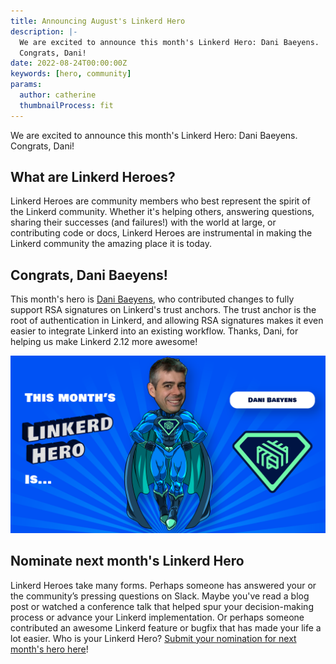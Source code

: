 ```yaml
---
title: Announcing August's Linkerd Hero
description: |-
  We are excited to announce this month's Linkerd Hero: Dani Baeyens.
  Congrats, Dani!
date: 2022-08-24T00:00:00Z
keywords: [hero, community]
params:
  author: catherine
  thumbnailProcess: fit
---
```


We are excited to announce this month's Linkerd Hero: Dani Baeyens. Congrats, Dani!

## What are Linkerd Heroes?

Linkerd Heroes are community members who best represent the spirit of the Linkerd
community. Whether it's helping others, answering questions, sharing their successes
(and failures!) with the world at large, or contributing code or docs, Linkerd Heroes
are instrumental in making the Linkerd community the amazing place it is today.

## Congrats, Dani Baeyens!

This month's hero is [Dani Baeyens](http://www.linkedin.com/in/danibaeyens),
who contributed changes to fully support RSA signatures on Linkerd's trust anchors.
The trust anchor is the root of authentication in Linkerd, and allowing RSA
signatures makes it even easier to integrate Linkerd into an existing workflow.
Thanks, Dani, for helping us make Linkerd 2.12 more awesome!

![Dani Baeyens](cover.png)

## Nominate next month's Linkerd Hero

Linkerd Heroes take many forms. Perhaps someone has answered your or the community’s
pressing questions on Slack. Maybe you've read a blog post or watched a conference
talk that helped spur your decision-making process or advance your Linkerd
implementation. Or perhaps someone contributed an awesome Linkerd feature or bugfix
that has made your life a lot easier. Who is your Linkerd Hero?
[Submit your nomination for next month's hero here](https://docs.google.com/forms/d/e/1FAIpQLSfNv--UnbbZSzW7J3SbREIMI-HaooyX9im8yLIGB7M_LKT_Fw/viewform?usp=sf_link)!
